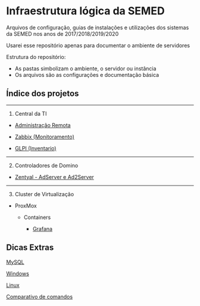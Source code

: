 # Infraestrutura lógica da SEMED
Arquivos de configuração, guias de instalações e utilizações dos sistemas da SEMED nos anos de 2017/2018/2019/2020

Usarei esse repositório apenas para documentar o ambiente de servidores

Estrutura do repositório:
* As pastas simbolizam o ambiente, o servidor ou instância
* Os arquivos são as configurações e documentação básica

## Índice dos projetos
---

1. Central da TI
* [Administração Remota](Central_de_TI(Athena)/adm_linux.md)

* [Zabbix (Monitoramento)](Central_de_TI(Athena)/zabbix.md)

* [GLPI (Inventario)](Central_de_TI(Athena)/glpi.md)

-----
2. Controladores de Domino

* [Zentyal - AdServer e Ad2Server](ADSERVER/AD.md)

----
3. Cluster de Virtualização

* ProxMox

    * Containers

        * [Grafana](Cluster/Node_2/Grafana/grafana.md)

## Dicas Extras

[MySQL](Extras/mysql.md)

[Windows](Extras/win.md)

[Linux](Extras/sistema.md)

[Comparativo de comandos](Extras/comandos.md)